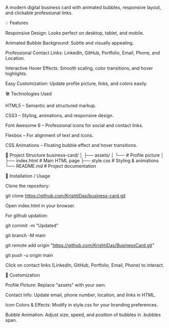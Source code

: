 A modern digital business card with animated bubbles, responsive layout, and clickable professional links.

💡 Features

Responsive Design: Looks perfect on desktop, tablet, and mobile.

Animated Bubble Background: Subtle and visually appealing.

Professional Contact Links: LinkedIn, GitHub, Portfolio, Email, Phone, and Location.

Interactive Hover Effects: Smooth scaling, color transitions, and hover highlights.

Easy Customization: Update profile picture, links, and colors easily.

🛠 Technologies Used

HTML5 – Semantic and structured markup.

CSS3 – Styling, animations, and responsive design.

Font Awesome 6 – Professional icons for social and contact links.

Flexbox – For alignment of text and icons.

CSS Animations – Floating bubble effect and hover transitions.

📁 Project Structure
business-card/
│
├── assets/
│   └──  # Profile picture
│
├── index.html                              # Main HTML page
├── style.css                               # Styling & animations
└── README.md                               # Project documentation


🚀 Installation / Usage

Clone the repository:

git clone https://github.com/KrishtiDas/business-card.git

Open index.html in your browser.

For github updation:

git commit -m "Updated" 

git branch -M main

git remote add origin "https://github.com/KrishtiDas/BusinessCard.git"

git push -u origin main

Click on contact links (LinkedIn, GitHub, Portfolio, Email, Phone) to interact.

🎨 Customization

Profile Picture: Replace "assets" with your own.

Contact Info: Update email, phone number, location, and links in HTML.

Icon Colors & Effects: Modify in style.css for your branding preferences.

Bubble Animation: Adjust size, speed, and position of bubbles in .bubbles span.
